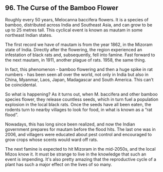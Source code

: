 
## 96. The Curse of the Bamboo Flower

Roughly every 50 years, Melocanna baccifera flowers. It is a species of bamboo, distributed across India and Southeast Asia, and can grow to be up to 25 metres tall. This cyclical event is known as mautam in some northeast Indian states.

The first record we have of mautam is from the year 1862, in the Mizoram state of India. Directly after the flowering, the region experienced an infestation of black rats and, subsequently, fell into famine. Fast forward to the next mautam, in 1911, another plague of rats. 1958, the same thing.

In fact, this phenomenon - bamboo flowering and then a huge spike in rat numbers - has been seen all over the world, not only in India but also in China, Myanmar, Laos, Japan, Madagascar and South America. This can’t be coincidental.

So what is happening? As it turns out, when M. baccifera and other bamboo species flower, they release countless seeds, which in turn fuel a population explosion in the local black rats. Once the seeds have all been eaten, the rodents turn to nearby villages to look for food, in what is known as a “rat flood”.

Nowadays, this has long since been realized, and now the Indian government prepares for mautam before the flood hits. The last one was in 2006, and villagers were educated about pest control and encouraged to grow crops whose scents would ward off rats.

The next famine is expected to hit Mizoram in the mid-2050s, and the local Mizos know it. It must be strange to live in the knowledge that such an event is impending. It's also pretty amazing that the reproductive cycle of a plant has such a major effect on the lives of so many.

